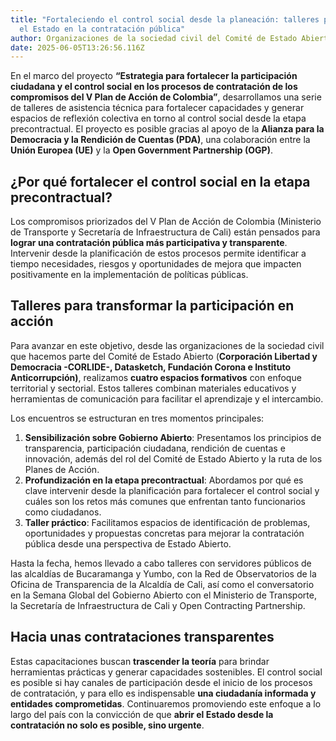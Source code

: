 ```yaml
---
title: "Fortaleciendo el control social desde la planeación: talleres para abrir
  el Estado en la contratación pública"
author: Organizaciones de la sociedad civil del Comité de Estado Abierto
date: 2025-06-05T13:26:56.116Z
---
```

En el marco del proyecto **“Estrategia para fortalecer la participación ciudadana y el control social en los procesos de contratación de los compromisos del V Plan de Acción de Colombia”**, desarrollamos una serie de talleres de asistencia técnica para fortalecer capacidades y generar espacios de reflexión colectiva en torno al control social desde la etapa precontractual. El proyecto es posible gracias al apoyo de la **Alianza para la Democracia y la Rendición de Cuentas (PDA)**, una colaboración entre la **Unión Europea (UE)** y la **Open Government Partnership (OGP)**.

## ¿Por qué fortalecer el control social en la etapa precontractual?

Los compromisos priorizados del V Plan de Acción de Colombia (Ministerio de Transporte y Secretaría de Infraestructura de Cali) están pensados para **lograr una contratación pública más participativa y transparente**. Intervenir desde la planificación de estos procesos permite identificar a tiempo necesidades, riesgos y oportunidades de mejora que impacten positivamente en la implementación de políticas públicas.

## Talleres para transformar la participación en acción

Para avanzar en este objetivo, desde las organizaciones de la sociedad civil que hacemos parte del Comité de Estado Abierto (**Corporación Libertad y Democracia -CORLIDE-, Datasketch, Fundación Corona e Instituto Anticorrupción)**, realizamos **cuatro espacios formativos** con enfoque territorial y sectorial. Estos talleres combinan materiales educativos y herramientas de comunicación para facilitar el aprendizaje y el intercambio.

Los encuentros se estructuran en tres momentos principales:

1. **Sensibilización sobre Gobierno Abierto**: Presentamos los principios de transparencia, participación ciudadana, rendición de cuentas e innovación, además del rol del Comité de Estado Abierto y la ruta de los Planes de Acción.
2. **Profundización en la etapa precontractual**: Abordamos por qué es clave intervenir desde la planificación para fortalecer el control social y cuáles son los retos más comunes que enfrentan tanto funcionarios como ciudadanos.
3. **Taller práctico**: Facilitamos espacios de identificación de problemas, oportunidades y propuestas concretas para mejorar la contratación pública desde una perspectiva de Estado Abierto.

Hasta la fecha, hemos llevado a cabo talleres con servidores públicos de las alcaldías de Bucaramanga y Yumbo, con la Red de Observatorios de la Oficina de Transparencia de la Alcaldía de Cali, así como el conversatorio en la Semana Global del Gobierno Abierto con el Ministerio de Transporte, la Secretaría de Infraestructura de Cali y Open Contracting Partnership.

## Hacia unas contrataciones transparentes

Estas capacitaciones buscan **trascender la teoría** para brindar herramientas prácticas y generar capacidades sostenibles. El control social es posible si hay canales de participación desde el inicio de los procesos de contratación, y para ello es indispensable **una ciudadanía informada y entidades comprometidas**. Continuaremos promoviendo este enfoque a lo largo del país con la convicción de que **abrir el Estado desde la contratación no solo es posible, sino urgente**.